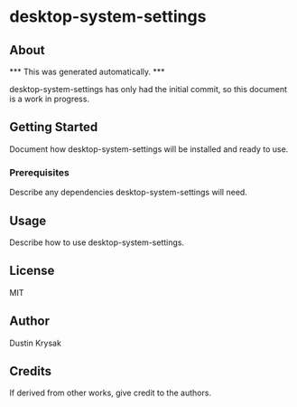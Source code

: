 # desktop-system-settings

## About

*** This  was generated automatically. ***

desktop-system-settings has only had the initial commit, so this document is a work in progress.

## Getting Started

Document how desktop-system-settings will be installed and ready to use.

### Prerequisites

Describe any dependencies desktop-system-settings will need.

## Usage

Describe how to use desktop-system-settings.

## License

MIT

## Author

Dustin Krysak

## Credits

If derived from other works, give credit to the authors.

